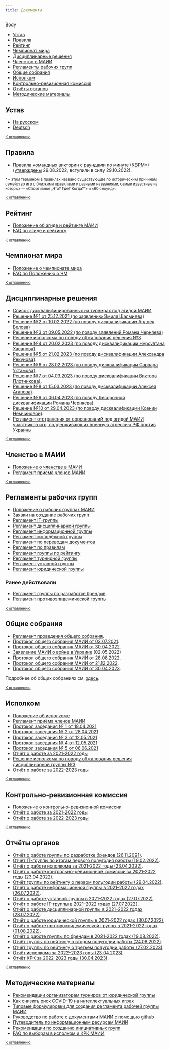 ```yaml
---
title: Документы
---
```


Body

- [Устав](#statute) <a name="top"></a>
- [Правила](#rules)
- [Рейтинг](#rating)
- [Чемпионат мира](#worldchamp)
- [Дисциплинарные решения](#discipline)
- [Членство в МАИИ](#membership)
- [Регламенты рабочих групп](#workgroups)
- [Общие собрания](#os)
- [Исполком](#ispolkom)
- [Контрольно-ревизионная комиссия](#krk)
- [Отчёты органов](#reports)
- [Методические материалы](#recommendations)

## Устав <a name="statute"></a>

- [На русском](https://www.maii.li/statute/ru)
- [Deutsch](https://www.maii.li/statute/de)

<small>[К оглавлению](#top)</small>

## Правила <a name="rules"></a>

- [Правила командных викторин с раундами по минуте (КВРМ*)](https://www.maii.li/p/rules) ([утверждены](https://www.maii.li/news/2022-08-29-itogi-avgustovskogo-obshego-sobraniya/) 29.08.2022, вступили в силу 29.10.2022).

<small>* – этим термином в правилах названо существующее по историческим причинам семейство игр с близкими правилами и разными названиями, самые известные из которых — «Спортивное „Что? Где? Когда?“» и «60 секунд».</small>

<small>[К оглавлению](#top)</small>

## Рейтинг <a name="rating"></a>

- [Положение об эгиде и рейтинге МАИИ](https://www.maii.li/p/aegis-rating)
- [FAQ по эгиде и рейтингу](https://www.maii.li/docs/2021-09-05-faq-po-egide-i-rejtingu-maii/)

<small>[К оглавлению](#top)</small>

## Чемпионат мира <a name="worldchamp"></a>

- [Положение о чемпионате мира](https://www.maii.li/docs/2022-01-06-polozhenie-o-chempionate-mira/)
- [FAQ по Положению о ЧМ](https://www.maii.li/docs/2022-01-06-faq-po-chempionatu-mira/) 

<small>[К оглавлению](#top)</small>

## Дисциплинарные решения <a name="discipline"></a>

- [Список дисквалифицированных на турнирах под эгидой МАИИ](https://maii.li/p/disqual)
- [Решение №1 от 25.12.2021 (по заявлению Эмиля Шалмиева)](https://www.maii.li/docs/2021-12-25-reshenie-dg-po-zayavleniyu-emilya-shalmieva/)
- [Решение №2 от 10.02.2022 (по поводу дисквалификации Андрея Белова)](https://www.maii.li/docs/2022-02-10-reshenie-dg-2-(po-povodu-diskvalifikacii-andreya-belova)/)
- [Решение №3 от 09.05.2022 (по поводу заявлений Романа Черняева)](https://www.maii.li/docs/2022-05-09-reshenie-disciplinarnoj-gruppy-3-(po-povodu-zayavlenij-romana-chernyaeva)/)
- [Решение исполкома по поводу обжалования решения №3](https://www.maii.li/docs/2022-05-13-reshenie-ispolkoma-po-obzhalovaniyu-resheniya-dg-3-o-diskvalifikacii-romana-chernyaeva/)
- [Решение №4 от 20.02.2023 (по поводу дисквалификации Нурсултана Хасанова)](https://www.maii.li/docs/2023-02-20-reshenie-dg-4-(po-povodu-diskvalifikacii-nursultana-hasanova)/).
- [Решение №5 от 21.02.2023 (по поводу дисквалификации Александра Рекунова)](https://www.maii.li/docs/2023-02-21-reshenie-dg-5-(po-povodu-diskvalifikacii-aleksandra-rekunova)/).
- [Решение №6 от 28.02.2023 (по поводу дисквалификации Сарвара Уктамова)](https://www.maii.li/docs/2023-02-28-reshenie-dg-6-(po-povodu-diskvalifikacii-sarvara-uktamova)/).
- [Решение №7 от 04.03.2023 (по поводу дисквалификации Виктора Плотникова)](https://www.maii.li/docs/2023-03-04-reshenie-dg-7-(po-povodu-diskvalifikacii-viktora-plotnikova)/).
- [Решение №8 от 15.03.2023 (по поводу дисквалификации Алексея Агапова)](https://www.maii.li/docs/2023-03-15-reshenie-dg-8-(po-povodu-diskvalifikacii-alekseya-agapova)/).
- [Решение №9 от 06.04.2023 (по поводу бессрочной дисквалификации Романа Черняева)](https://www.maii.li/docs/2023-04-06-reshenie-dg-9-(po-povodu-bessrochnoj-diskvalifikacii-romana-chernyaeva)/).
- [Решение №10 от 29.04.2023 (по поводу дисквалификации Ксении Немчиновой)](https://www.maii.li/docs/2023-04-29-reshenie-dg-10-(po-povodu-diskvalifikacii-ksenii-nemchinovoj)/).
- [Регламент отстранения от соревнований под эгидой МАИИ участников игр, поддерживающих военную агрессию РФ против Украины](https://www.maii.li/docs/2022-12-21-reglament-otstraneniya-ot-sorevnovanij-pod-egidoj-maii-uchastnikov-igr-podderzhivayushih-voennuyu-agressiyu-rf-protiv-ukrainy/)

<small>[К оглавлению](#top)</small>

## Членство в МАИИ <a name="membership"></a>

- [Положение о членстве в МАИИ](https://www.maii.li/docs/2021-05-29-polozhenie-o-chlenstve-mezhdunarodnoj-associacii-intellektualnyh-igr/)
- [Регламент приёма членов МАИИ](https://www.maii.li/docs/2021-12-05-reglament-priyoma-chlenov-mezhdunarodnoj-associacii-intellektualnyh-igr/)

<small>[К оглавлению](#top)</small>

## Регламенты рабочих групп <a name="workgroups"></a>

- [Положение о рабочих группах МАИИ](https://www.maii.li/docs/2021-07-04-polozhenie-o-rabochih-gruppah-maii/)
- [Заявки на создание рабочих групп](https://www.maii.li/docs/2021-07-09-zayavki-na-sozdanie-rabochih-grupp/)
- [Регламент IT-группы](https://www.maii.li/docs/2021-07-25-reglament-it-gruppy/)
- [Регламент дисциплинарной группы](https://www.maii.li/docs/2021-07-25-reglament-disciplinarnoj-rabochej-gruppy/)
- [Регламент информационной группы](https://www.maii.li/docs/2021-07-25-reglament-informacionnoj-rabochej-gruppy/)
- [Регламент молодёжной группы](https://www.maii.li/docs/2022-12-19-reglament-molodyozhnoj-rabochej-gruppy/)
- [Регламент по переводам документов](https://www.maii.li/docs/2021-07-25-reglament-rabochej-gruppy-po-perevodam-dokumentov/)
- [Регламент по правилам](https://www.maii.li/docs/2021-07-25-reglament-rabochej-gruppy-po-razrabotke-i-sovershenstvovaniyu-pravil-igr/)
- [Регламент группы по рейтингу](https://www.maii.li/docs/2021-07-25-reglament-rabochej-gruppy-po-rejtingu/)
- [Регламент турнирной группы](https://www.maii.li/docs/2021-07-25-reglament-turnirnoj-rabochej-gruppy/)
- [Регламент уставной группы](https://www.maii.li/docs/2021-07-25-reglament-ustavnoj-rabochej-gruppy/)
- [Регламент юридической группы](https://www.maii.li/docs/2021-07-25-reglament-yuridicheskoj-rabochej-gruppy/)

### Ранее действовали

- [Регламент группы по разработке брендов](https://www.maii.li/docs/2021-08-07-reglament-rabochej-gruppy-po-razrabotke-brendov/)
- [Регламент противоэпидемической группы](https://www.maii.li/docs/2021-07-25-reglament-protivoepidemicheskoj-rabochej-gruppy/)

<small>[К оглавлению](#top)</small>

## Общие собрания <a name="os"></a>

- [Регламент проведения общего собрания](https://www.maii.li/docs/2021-07-04-reglament-provedeniya-obshego-sobraniya-maii/).
- [Протокол общего собрания МАИИ от 03.07.2021](https://www.maii.li/docs/2021-07-07-protokol-obshego-sobraniya-maii-ot-03.07.2021/).
- [Протокол общего собрания МАИИ от 30.04.2022](https://www.maii.li/docs/2022-05-02-protokol-obshego-sobraniya-maii-ot-30.04.2022/).
- [Заявление МАИИ о войне в Украине](https://www.maii.li/docs/2022-05-02-zayavlenie-maii-o-vojne-v-ukraine/) (02.05.2022)
- [Протокол общего собрания МАИИ от 28.08.2022](https://www.maii.li/docs/2022-08-30-protokol-obshego-sobraniya-maii-ot-28.08.2022/).
- [Протокол общего собрания МАИИ от 21.12.2022](https://www.maii.li/docs/2022-12-21-protokol-obshego-sobraniya-maii-ot-21.12.2022/).
- [Протокол общего собрания МАИИ от 30.04.2023](https://www.maii.li/docs/2023-05-03-protokol-obshego-sobraniya-maii-ot-30.04.2023/).

Подробнее об общих собраниях см. [здесь](https://www.maii.li/p/os).

<small>[К оглавлению](#top)</small>

## Исполком <a name="ispolkom"></a>

- [Положение об исполкоме](https://www.maii.li/docs/2021-05-29-polozhenie-ob-ispolnitelnom-komitete-mezhdunarodnoj-associacii-intellektualnyh-igr/)
- [Регламент приёма членов МАИИ](https://www.maii.li/docs/2021-12-05-reglament-priyoma-chlenov-mezhdunarodnoj-associacii-intellektualnyh-igr/)
- [Протокол заседания № 1 от 18.04.2021](https://www.maii.li/docs/2021-04-21-protokol-zasedaniya-ispolkoma-maii-1-ot-18.04.2021/)
- [Протокол заседания № 2 от 28.04.2021](https://www.maii.li/docs/2021-05-05-protokol-zasedaniya-ispolkoma-maii-2-ot-28.04.2021/)
- [Протокол заседания № 3 от 12.05.2021](https://www.maii.li/docs/2021-05-17-protokol-zasedaniya-ispolkoma-maii-3-ot-12.05.2021/)
- [Протокол заседания № 4 от 12.05.2021](https://www.maii.li/docs/2021-05-17-protokol-zasedaniya-ispolkoma-maii-4-ot-12.05.2021/)
- [Протокол заседания № 5 от 06.06.2021](https://www.maii.li/docs/2021-06-08-protokol-zasedaniya-ispolkoma-maii-5-ot-06.06.2021/)
- [Отчёт о работе за 2021-2022 годы](https://www.maii.li/docs/2022-04-23-otchyot-ispolkoma-maii-za-2021-2022-gg./)
- [Решение исполкома по поводу обжалования решения дисциплинарной группы №3](https://www.maii.li/docs/2022-05-13-reshenie-ispolkoma-po-obzhalovaniyu-resheniya-dg-3-o-diskvalifikacii-romana-chernyaeva/)
- [Отчёт о работе за 2022-2023 годы](https://www.maii.li/docs/2023-04-23-otchyot-ispolkoma-maii-za-2022-2023-gg./)

<small>[К оглавлению](#top)</small>

## Контрольно-ревизионная комиссия <a name="krk"></a>

- [Положение о контрольно-ревизионной комиссии](https://www.maii.li/docs/2021-05-29-polozhenie-o-kontrolno-revizionnoj-komissii-mezhdunarodnoj-associacii-intellektualnyh-igr/)
- [Отчёт о работе за 2021-2022 годы](https://www.maii.li/docs/2022-04-23-otchyot-kontrolno-revizionnoj-komissii-maii-za-2021-2022-gg/)
- [Отчёт о работе за 2022-2023 годы](https://www.maii.li/docs/2023-04-30-otchyot-kontrolno-revizionnoj-komissii-maii-za-2022-2023-gg/)

<small>[К оглавлению](#top)</small>

## Отчёты органов <a name="reports"></a>

- [Отчёт о работе группы по разработке брендов (26.11.2021)](https://www.maii.li/docs/2021-11-26-otchyot-o-rabote-gruppy-po-razrabotke-brendov/).
- [Отчёт IT-группы по итогам первого полугодия работы (19.02.2022)](https://www.maii.li/docs/2022-02-19-otchyot-it-gruppy-po-itogam-pervogo-polugodiya-raboty/).
- [Отчёт о работе исполкома за 2021-2022 годы (23.04.2022)](https://www.maii.li/docs/2022-04-23-otchyot-ispolkoma-maii-za-2021-2022-gg./).
- [Отчёт о работе контрольно-ревизионной комиссии за 2021-2022 годы (23.04.2022)](https://www.maii.li/docs/2022-04-23-otchyot-kontrolno-revizionnoj-komissii-maii-za-2021-2022-gg/).
- [Отчёт группы по рейтингу о первом полугодии работы (29.04.2022)](https://www.maii.li/docs/2022-04-29-otchyot-gruppy-po-rejtingu-o-prodelannoj-rabote/).
- [Отчёт о работе информационной группы в 2021–2022 годах (26.07.2022)](https://www.maii.li/docs/2022-07-26-otchyot-informacionnoj-gruppy-(2021-2022)/).
- [Отчёт о работе уставной группы в 2021–2022 годах (27.07.2022)](https://www.maii.li/docs/2022-07-27-otchyot-ustavnoj-gruppy-(2021-2022)/).
- [Отчёт о работе IT-группы в 2021–2022 годах (27.07.2022)](https://www.maii.li/docs/2022-07-27-otchyot-it-gruppy-po-itogam-vtorogo-polugodiya-raboty/).
- [Отчёт о работе дисциплинарной группы в 2021–2022 годах (28.07.2022)](https://www.maii.li/docs/2022-07-28-otchyot-disciplinarnoj-gruppy-za-2021-2022/).
- [Отчёт о работе юридической группы в 2021–2022 годах (30.07.2022)](https://www.maii.li/docs/2022-07-30-otchyot-yuridicheskoj-gruppy-za-20212022-gody/),
- [Отчёт о работе противоэпидемической группы в 2021-2022 годах (01.08.2022)](https://www.maii.li/docs/2022-08-01-otchyot-protivoepidemicheskoj-gruppy-za-2021-2022-gody/).
- [Отчёт о работе группы по брендам в 2021-2022 годах (19.08.2022)](https://www.maii.li/docs/2022-08-19-otchyot-gruppy-po-razrabotke-brendov-za-2021-2022-gody/).
- [Отчёт группы по рейтингу о втором полугодии работы (24.08.2022)](https://www.maii.li/docs/2022-08-24-otchyot-gruppy-po-rejtingu-za-vtoroe-polugodie-raboty/).
- [Отчёт группы по рейтингу о третьем полугодии работы (27.02.2023)](https://www.maii.li/docs/2023-02-27-otchyot-gruppy-po-rejtingu-o-tretem-polugodii-raboty/).
- [Отчёт исполкома за 2022–2023 годы (23.04.2023)](https://www.maii.li/docs/2023-04-23-otchyot-ispolkoma-maii-za-2022-2023-gg./).
- [Отчёт КРК за 2022-2023 годы (30.04.2023)](https://www.maii.li/docs/2023-04-30-otchyot-kontrolno-revizionnoj-komissii-maii-za-2022-2023-gg/).

<small>[К оглавлению](#top)</small>

## Методические материалы <a name="recommendations"></a>

- [Рекомендации организаторам турниров от юридической группы](https://www.maii.li/docs/2021-05-27-rekomendacii-organizatoram-turnirov/)
- [Как снизить риск COVID-19 на интеллектуальных играх](https://www.maii.li/docs/2021-09-29-kak-snizit-risk-covid-19-na-intellektualnyh-igrah/)
- [Типовые формулировки для создания регламента рабочей группы МАИИ](https://docs.google.com/document/d/e/2PACX-1vSg5Fb20zUSesU5dLMBGhJOc9hzkl0h3wgAfh3RgM5WMo3_-hpfPbX3F9eozvn4iDw-B-E0Q25s-_Jn/pub)
- [Руководство по работе с документами МАИИ с помощью github](https://demo.hedgedoc.org/s/wOqiZpeAY)
- [Путеводитель по информационным ресурсам МАИИ](https://www.maii.li/docs/2022-02-03-putevoditel-po-informacionnym-resursam-maii/)
- [Рекомендации по созданию инициативных групп](https://www.maii.li/docs/2022-11-17-rekomendacii-po-sozdaniyu-iniciativnyh-grupp)
- [FAQ по выборам в исполком и КРК МАИИ](https://www.maii.li/p/election-faq)

<small>[К оглавлению](#top)</small>